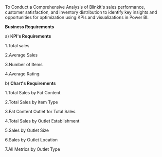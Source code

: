 To Conduct a Comprehensive Analysis of Blinkit's sales performance, customer satisfaction, and inventory distribution to identify key insights and opportunities for optimization using KPIs and visualizations in Power BI. 

**Business Requirements**


a) **KPI's Requirements**

1.Total sales

2.Average Sales

3.Number of Items

4.Average Rating


b) **Chart's Requirements**

1.Total Sales by Fat Content

2.Total Sales by Item Type

3.Fat Content Outlet for Total Sales

4.Total Sales by  Outlet Establishment

5.Sales by Outlet Size

6.Sales by Outlet Location

7.All Metrics by Outlet Type



 
